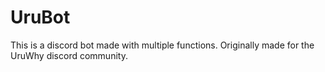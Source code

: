 # UruBot
This is a discord bot made with multiple functions. Originally made for the UruWhy discord community. 
